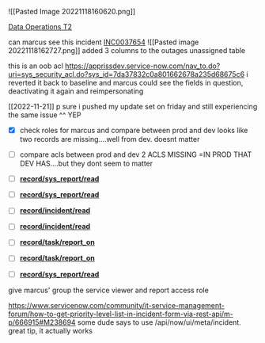 ![[Pasted Image 20221118160620.png]]


[Data Operations T2](https://appriss.service-now.com/pa_dashboards.do?sys_id=1943dab387fd51905bb78596cebb35e4)

can marcus see this incident [INC0037654](https://appriss.service-now.com/incident.do?sys_id=a858b9c787299514d3b5642c8bbb3553)
![[Pasted image 20221118162727.png]] added 3 columns to the outages unassigned table

this is an oob acl https://apprissdev.service-now.com/nav_to.do?uri=sys_security_acl.do?sys_id=7da37832c0a801662678a235d68675c6 i reverted it back to baseline and marcus could see the fields in question, deactivating it again and reimpersonating 

[[2022-11-21]]
p sure i pushed my update set on friday and still experiencing the same issue 
^^ YEP
- [x] check roles for marcus and compare between prod and dev 
      looks like two records are missing....well from dev. doesnt matter 
- [ ] compare acls between prod and dev 
      2 ACLS MISSING =IN PROD THAT DEV HAS....but they dont seem to matter 
- [ ] [**record/sys_report/read**](https://appriss.service-now.com/sys_security_acl.do?sys_id=90029ca10a0a0b440114ffbb79bfe100)
- [ ] [**record/sys_report/read**](https://appriss.service-now.com/sys_security_acl.do?sys_id=90029ca10a0a0b440114ffbb79bfe100)
- [ ] [**record/incident/read**](https://appriss.service-now.com/sys_security_acl.do?sys_id=546553d487300300b309452c97cb0b3f)
- [ ] [**record/incident/read**](https://appriss.service-now.com/sys_security_acl.do?sys_id=ff7a5e513bd2330017142c2b54efc451)

- [ ] [**record/task/report_on**](https://appriss.service-now.com/sys_security_acl.do?sys_id=1f81c27f6fb7d100ad775ddd5d3ee40c)
- [ ] [**record/task/report_on**](https://appriss.service-now.com/sys_security_acl.do?sys_id=1f81c27f6fb7d100ad775ddd5d3ee40c)
- [ ] [**record/sys_report/read**](https://appriss.service-now.com/sys_security_acl.do?sys_id=90029ca10a0a0b440114ffbb79bfe100)

give marcus' group the service viewer and report access role 

https://www.servicenow.com/community/it-service-management-forum/how-to-get-priority-level-list-in-incident-form-via-rest-api/m-p/666915#M238694 some dude says to use /api/now/ui/meta/incident. 
	great tip, it actually works 